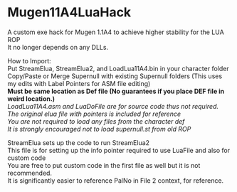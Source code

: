 # Mugen11A4LuaHack

A custom exe hack for Mugen 1.1A4 to achieve higher stability for the LUA ROP  
It no longer depends on any DLLs.  

How to Import:  
Put StreamElua, StreamElua2, and LoadLua11A4.bin in your character folder  
Copy/Paste or Merge Supernull with existing Supernull folders (This uses my edits with Label Pointers for ASM file editing)  
**Must be same location as Def file (No guarantees if you place DEF file in weird location.)**  
*LoadLua11A4.asm and LuaDoFile are for source code thus not required.*  
*The original elua file with pointers is included for reference*  
*You are not required to load any files from the character def*  
*It is strongly encouraged not to load supernull.st from old ROP*


StreamElua sets up the code to run StreamElua2  
This file is for setting up the info pointer required to use LuaFile and also for custom code  
You are free to put custom code in the first file as well but it is not recommended.  
It is significantly easier to reference PalNo in File 2 context, for reference.
